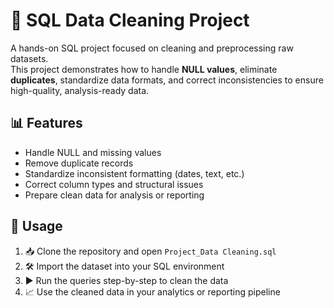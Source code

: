 <body>

  <h1>🧹 SQL Data Cleaning Project</h1>

  <p>
    A hands-on SQL project focused on cleaning and preprocessing raw datasets.<br>
    This project demonstrates how to handle <strong>NULL values</strong>, eliminate <strong>duplicates</strong>, 
    standardize data formats, and correct inconsistencies to ensure high-quality, analysis-ready data.
  </p>

  <h2 class="emoji">📊 Features</h2>
  <ul>
    <li>Handle NULL and missing values</li>
    <li>Remove duplicate records</li>
    <li>Standardize inconsistent formatting (dates, text, etc.)</li>
    <li>Correct column types and structural issues</li>
    <li>Prepare clean data for analysis or reporting</li>
  </ul>

  <h2 class="emoji">🚀 Usage</h2>
  <ol>
    <li>📥 Clone the repository and open <code>Project_Data Cleaning.sql</code></li>
    <li>🛠️ Import the dataset into your SQL environment</li>
    <li>▶️ Run the queries step-by-step to clean the data</li>
    <li>📈 Use the cleaned data in your analytics or reporting pipeline</li>
  </ol>

</body>
</html>
